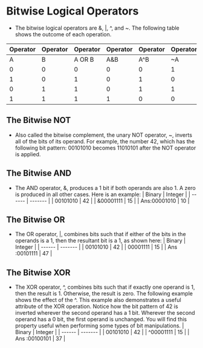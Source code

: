# Bitwise Logical Operators 

- The bitwise logical operators are &, |, ^, and ~. The following table shows the outcome of each operation.

| Operator | Operator | Operator | Operator | Operator | Operator |
| -------- | -------- | -------- | -------- | -------- | -------- |
| A | B | A OR B | A&B | A^B | ~A |
| 0 | 0 | 0 | 0 | 0 | 1 |
| 1 | 0 | 1 | 0 | 1 | 0 |
| 0 | 1 | 1 | 0 | 1 | 1 |
| 1 | 1 | 1 | 1 | 0 | 0 |

## The Bitwise NOT

- Also called the bitwise complement, the unary NOT operator, ~, inverts all of the bits of its operand. For example, the number 42, which has the following bit pattern:
    00101010 
    becomes 11010101 after the NOT operator is applied.

## The Bitwise AND

- The AND operator, &, produces a 1 bit if both operands are also 1. A zero is produced in all 
other cases. Here is an example:
    | Binary | Integer |
    | ------ | ------- |
    |  00101010 | 42 |
    | &00001111 |  15 |
    | Ans:00001010 | 10 |

## The Bitwise OR

- The OR operator, |, combines bits such that if either of the bits in the operands is a 1, then the resultant bit is a 1, as shown here:
    | Binary | Integer |
    | ------ | ------- |
    |  00101010 | 42 |
    |  00001111 | 15 | 
    | Ans :00101111 | 47 |

## The Bitwise XOR

- The XOR operator, ^, combines bits such that if exactly one operand is 1, then the result is 1. Otherwise, the result is zero. The following example shows the effect of the ^. This example also demonstrates a useful attribute of the XOR operation. Notice how the bit pattern of 42 is inverted wherever the second operand has a 1 bit. Wherever the second operand has a 0 bit, the first operand is unchanged. You will find this property useful when performing some types of bit manipulations.
    | Binary | Integer |
    | ------ | ------- |
    |  00101010 | 42 |
    |  ^00001111 | 15 |
    | Ans :00100101 | 37 | 